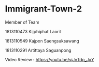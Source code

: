 # Immigrant-Town-2
Member of Team

1813110473 Kijphiphat Laorit

1813110549 Kajpon Saengsuksawang 

1813110291 Artittaya Saguanpong 

Video Review : https://youtu.be/vjJnTdp_JxY
